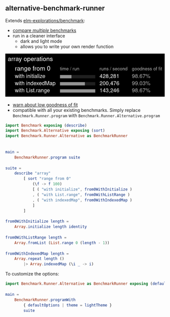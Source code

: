 ## alternative-benchmark-runner

Extends [elm-explorations/benchmark](https://package.elm-lang.org/packages/elm-explorations/benchmark/latest/):

- [compare _multiple_ benchmarks](https://github.com/elm-explorations/benchmark/issues/2)
- run in a cleaner interface
    - dark and light mode
    - allows you to write your own render function

![Benchmark example](https://raw.githubusercontent.com/lue-bird/alternative-benchmark-runner/master/benchmark-example.png)

- [warn about low goodness of fit](https://github.com/elm-explorations/benchmark/issues/4)
- compatible with all your existing benchmarks. Simply replace `Benchmark.Runner.program` with `Benchmark.Runner.Alternative.program`

```elm
import Benchmark exposing (describe)
import Benchmark.Alternative exposing (sort)
import Benchmark.Runner.Alternative as BenchmarkRunner


main =
    BenchmarkRunner.program suite

suite =
    describe "array"
        [ sort "range from 0"
            (\f -> f 100)
            [ ( "with initialize", from0WithInitialize )
            , ( "with List.range", from0WithListRange )
            , ( "with indexedMap", from0WithIndexedMap )
            ]
        ]

from0WithInitialize length =
    Array.initialize length identity

from0WithListRange length =
    Array.fromList (List.range 0 (length - 1))

from0WithIndexedMap length =
    Array.repeat length ()
        |> Array.indexedMap (\i _ -> i)
```

To customize the options:

```elm
import Benchmark.Runner.Alternative as BenchmarkRunner exposing (defaultOptions, lightTheme)

main =
    BenchmarkRunner.programWith
        { defaultOptions | theme = lightTheme }
        suite
```
